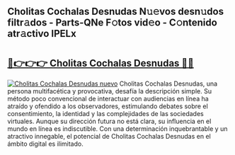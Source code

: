 ## Cholitas Cochalas Desnudas N𝚞𝚎vos desn𝚞dos filtr𝚊dos - Parts-QNe F𝚘tos vid𝚎o - C𝚘ntenido atr𝚊ctivo IPELx

# <h2><a href="http://mb278h5.tromn.icu/?c=Cholitas+Cochalas+Desnudas">🔗👉👉👉 Cholitas Cochalas Desnudas 🔗🔗</a></h2>

[![Cholitas Cochalas Desnudas nuevo](https://i.imgur.com/pEAQMta.gif)](http://mb278h5.tromn.icu/?c=Cholitas+Cochalas+Desnudas)
Cholitas Cochalas Desnudas, una persona multifacética y provocativa, desafía la descripción simple. Su método poco convencional de interactuar con audiencias en línea ha atraído y ofendido a los observadores, estimulando debates sobre el consentimiento, la identidad y las complejidades de las sociedades virtuales. Aunque su dirección futura no está clara, su influencia en el mundo en línea es indiscutible. Con una determinación inquebrantable y un atractivo innegable, el potencial de Cholitas Cochalas Desnudas en el ámbito digital es ilimitado.
